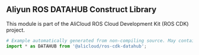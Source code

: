 ## Aliyun ROS DATAHUB Construct Library

This module is part of the AliCloud ROS Cloud Development Kit (ROS CDK) project.

```python
# Example automatically generated from non-compiling source. May contain errors.
import * as DATAHUB from '@alicloud/ros-cdk-datahub';
```
